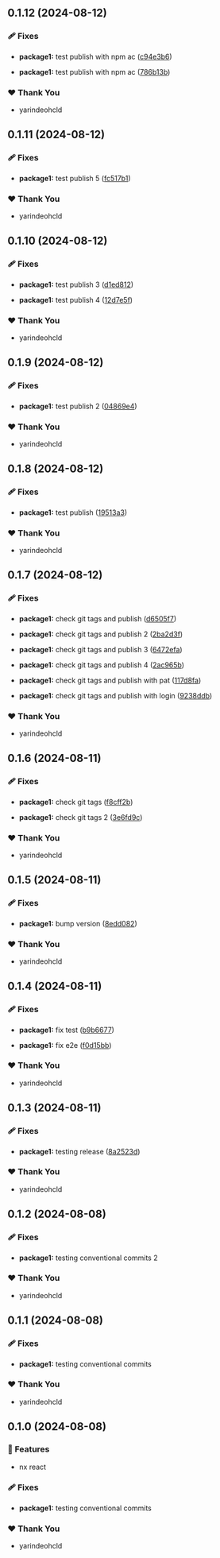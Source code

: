 ## 0.1.12 (2024-08-12)


### 🩹 Fixes

- **package1:** test publish with npm ac ([c94e3b6](https://github.com/yarindeoh/react-monorepo/commit/c94e3b6))

- **package1:** test publish with npm ac ([786b13b](https://github.com/yarindeoh/react-monorepo/commit/786b13b))


### ❤️  Thank You

- yarindeohcld

## 0.1.11 (2024-08-12)


### 🩹 Fixes

- **package1:** test publish 5 ([fc517b1](https://github.com/yarindeoh/react-monorepo/commit/fc517b1))


### ❤️  Thank You

- yarindeohcld

## 0.1.10 (2024-08-12)


### 🩹 Fixes

- **package1:** test publish 3 ([d1ed812](https://github.com/yarindeoh/react-monorepo/commit/d1ed812))

- **package1:** test publish 4 ([12d7e5f](https://github.com/yarindeoh/react-monorepo/commit/12d7e5f))


### ❤️  Thank You

- yarindeohcld

## 0.1.9 (2024-08-12)


### 🩹 Fixes

- **package1:** test publish 2 ([04869e4](https://github.com/yarindeoh/react-monorepo/commit/04869e4))


### ❤️  Thank You

- yarindeohcld

## 0.1.8 (2024-08-12)


### 🩹 Fixes

- **package1:** test publish ([19513a3](https://github.com/yarindeoh/react-monorepo/commit/19513a3))


### ❤️  Thank You

- yarindeohcld

## 0.1.7 (2024-08-12)


### 🩹 Fixes

- **package1:** check git tags and publish ([d6505f7](https://github.com/yarindeoh/react-monorepo/commit/d6505f7))

- **package1:** check git tags and publish 2 ([2ba2d3f](https://github.com/yarindeoh/react-monorepo/commit/2ba2d3f))

- **package1:** check git tags and publish 3 ([6472efa](https://github.com/yarindeoh/react-monorepo/commit/6472efa))

- **package1:** check git tags and publish 4 ([2ac965b](https://github.com/yarindeoh/react-monorepo/commit/2ac965b))

- **package1:** check git tags and publish with pat ([117d8fa](https://github.com/yarindeoh/react-monorepo/commit/117d8fa))

- **package1:** check git tags and publish with login ([9238ddb](https://github.com/yarindeoh/react-monorepo/commit/9238ddb))


### ❤️  Thank You

- yarindeohcld

## 0.1.6 (2024-08-11)


### 🩹 Fixes

- **package1:** check git tags ([f8cff2b](https://github.com/yarindeoh/react-monorepo/commit/f8cff2b))

- **package1:** check git tags 2 ([3e6fd9c](https://github.com/yarindeoh/react-monorepo/commit/3e6fd9c))


### ❤️  Thank You

- yarindeohcld

## 0.1.5 (2024-08-11)


### 🩹 Fixes

- **package1:** bump version ([8edd082](https://github.com/yarindeoh/react-monorepo/commit/8edd082))


### ❤️  Thank You

- yarindeohcld

## 0.1.4 (2024-08-11)


### 🩹 Fixes

- **package1:** fix test ([b9b6677](https://github.com/yarindeoh/react-monorepo/commit/b9b6677))

- **package1:** fix e2e ([f0d15bb](https://github.com/yarindeoh/react-monorepo/commit/f0d15bb))


### ❤️  Thank You

- yarindeohcld

## 0.1.3 (2024-08-11)


### 🩹 Fixes

- **package1:** testing release ([8a2523d](https://github.com/yarindeoh/react-monorepo/commit/8a2523d))


### ❤️  Thank You

- yarindeohcld

## 0.1.2 (2024-08-08)


### 🩹 Fixes

- **package1:** testing conventional commits 2


### ❤️  Thank You

- yarindeohcld

## 0.1.1 (2024-08-08)


### 🩹 Fixes

- **package1:** testing conventional commits


### ❤️  Thank You

- yarindeohcld

## 0.1.0 (2024-08-08)


### 🚀 Features

- nx react


### 🩹 Fixes

- **package1:** testing conventional commits


### ❤️  Thank You

- yarindeohcld
